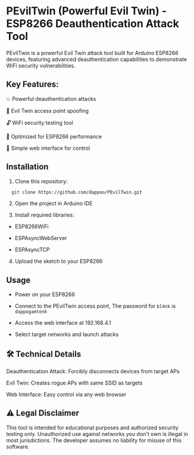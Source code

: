 
# PEvilTwin (Powerful Evil Twin) - ESP8266 Deauthentication Attack Tool

PEvilTwin is a powerful Evil Twin attack tool built for Arduino ESP8266 devices, featuring advanced deauthentication capabilities to demonstrate WiFi security vulnerabilities.


## Key Features:

💥 Powerful deauthentication attacks

📶 Evil Twin access point spoofing

🔓 WiFi security testing tool

🚀 Optimized for ESP8266 performance

📱 Simple web interface for control


## Installation

1. Clone this repository:

```bash
  git clone https://github.com/dappoo/PEvilTwin.git
```
2. Open the project in Arduino IDE

3. Install required libraries:

- ESP8266WiFi

- ESPAsyncWebServer

- ESPAsyncTCP

4. Upload the sketch to your ESP8266
## Usage

- Power on your ESP8266

- Connect to the PEvilTwin access point, The password for ``` bl4nk ``` is ``` dappogamtenk ```

- Access the web interface at 192.168.4.1

- Select target networks and launch attacks



## 🛠️ Technical Details

Deauthentication Attack: Forcibly disconnects devices from target APs

Evil Twin: Creates rogue APs with same SSID as targets

Web Interface: Easy control via any web browser

## ⚠️ Legal Disclaimer
This tool is intended for educational purposes and authorized security testing only. Unauthorized use against networks you don't own is illegal in most jurisdictions. The developer assumes no liability for misuse of this software.

